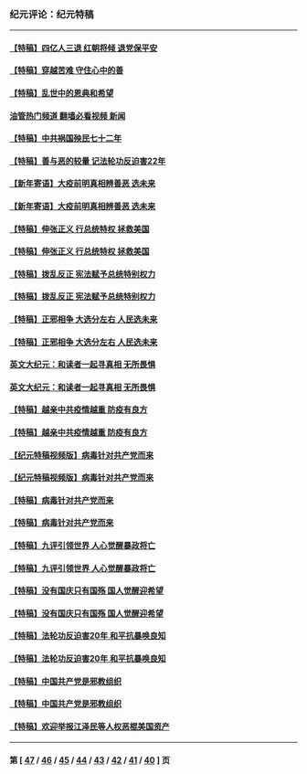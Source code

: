 ### 纪元评论：纪元特稿
---
#### [【特稿】四亿人三退 红朝将倾 退党保平安](../../pages/nsc424/n13794378.md?08150330) 
#### [【特稿】穿越苦难 守住心中的善](../../pages/nsc424/n13784979.md?08150330) 
#### [【特稿】乱世中的恩典和希望](../../pages/nsc424/n13734687.md?08150330) 
#### [油管热门频道 翻墙必看视频 新闻](ok?08150330)
#### [【特稿】中共祸国殃民七十二年](../../pages/nsc424/n13272607.md?08150330) 
#### [【特稿】善与恶的较量 记法轮功反迫害22年](../../pages/nsc424/n13086597.md?08150330) 
#### [【新年寄语】大疫前明真相辨善恶 选未来](../../pages/nsc424/n12660855.md?08150330) 
#### [【新年寄语】大疫前明真相辨善恶 选未来](../../pages/nsc424/n12660855.md?08150330) 
#### [【特稿】伸张正义 行总统特权 拯救美国](../../pages/nsc424/n12616806.md?08150330) 
#### [【特稿】伸张正义 行总统特权 拯救美国](../../pages/nsc424/n12616806.md?08150330) 
#### [【特稿】拨乱反正 宪法赋予总统特别权力](../../pages/nsc424/n12598306.md?08150330) 
#### [【特稿】拨乱反正 宪法赋予总统特别权力](../../pages/nsc424/n12598306.md?08150330) 
#### [【特稿】正邪相争 大选分左右 人民选未来](../../pages/nsc424/n12545208.md?08150330) 
#### [【特稿】正邪相争 大选分左右 人民选未来](../../pages/nsc424/n12545208.md?08150330) 
#### [英文大纪元：和读者一起寻真相 无所畏惧](../../pages/nsc424/n12542027.md?08150330) 
#### [英文大纪元：和读者一起寻真相 无所畏惧](../../pages/nsc424/n12542027.md?08150330) 
#### [【特稿】越亲中共疫情越重 防疫有良方](../../pages/nsc424/n12042989.md?08150330) 
#### [【特稿】越亲中共疫情越重 防疫有良方](../../pages/nsc424/n12042989.md?08150330) 
#### [【纪元特稿视频版】病毒针对共产党而来](../../pages/nsc424/n11977328.md?08150330) 
#### [【纪元特稿视频版】病毒针对共产党而来](../../pages/nsc424/n11977328.md?08150330) 
#### [【特稿】病毒针对共产党而来](../../pages/nsc424/n11928818.md?08150330) 
#### [【特稿】病毒针对共产党而来](../../pages/nsc424/n11928818.md?08150330) 
#### [【特稿】九评引领世界 人心觉醒暴政将亡](../../pages/nsc424/n11660496.md?08150330) 
#### [【特稿】九评引领世界 人心觉醒暴政将亡](../../pages/nsc424/n11660496.md?08150330) 
#### [【特稿】没有国庆只有国殇 国人觉醒迎希望](../../pages/nsc424/n11549354.md?08150330) 
#### [【特稿】没有国庆只有国殇 国人觉醒迎希望](../../pages/nsc424/n11549354.md?08150330) 
#### [【特稿】法轮功反迫害20年 和平抗暴唤良知](../../pages/nsc424/n11389135.md?08150330) 
#### [【特稿】法轮功反迫害20年 和平抗暴唤良知](../../pages/nsc424/n11389135.md?08150330) 
#### [【特稿】中国共产党是邪教组织](../../pages/nsc424/n11355551.md?08150330) 
#### [【特稿】中国共产党是邪教组织](../../pages/nsc424/n11355551.md?08150330) 
#### [【特稿】欢迎举报江泽民等人权恶棍美国资产](../../pages/nsc424/n11303040.md?08150330) 

---
#### 第 [ [47](./47.md?08150330) / [46](./46.md?08150330) / [45](./45.md?08150330) / [44](./44.md?08150330) / [43](./43.md?08150330) / [42](./42.md?08150330) / [41](./41.md?08150330) / [40](./40.md?08150330) ] 页
